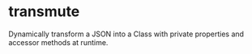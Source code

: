 # transmute
Dynamically transform a JSON into a Class with private properties and accessor methods at runtime.
